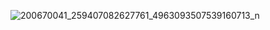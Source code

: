 
![200670041_259407082627761_4963093507539160713_n](https://github.com/user-attachments/assets/2f5446a4-373f-43d6-8ab8-0d3a0c5b96f1)

